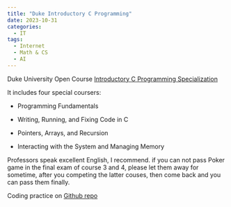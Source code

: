 ```yaml
---
title: "Duke Introductory C Programming"
date: 2023-10-31
categories:
  - IT
tags:
  - Internet
  - Math & CS
  - AI
---
```



Duke University Open Course [Introductory C Programming Specialization](https://www.coursera.org/specializations/c-programming)


It includes four special coursers:

- Programming Fundamentals

- Writing, Running, and Fixing Code in C

- Pointers, Arrays, and Recursion

- Interacting with the System and Managing Memory

Professors speak excellent English, I recommend. if you can not pass Poker game in the final exam of course 3 and 4, please let them away for sometime, after you competing the latter couses, then come back and you can pass them finally.

Coding practice on [Github repo](https://github.com/Atomx3/Coding-practice/tree/main/C-Duke)